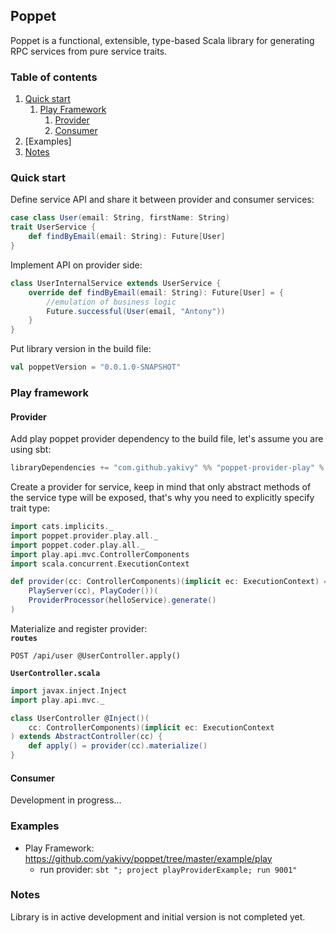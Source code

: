 ## Poppet
Poppet is a functional, extensible, type-based Scala library for generating RPC services from pure service traits.

### Table of contents
1. [Quick start](#quick-start)
    1. [Play Framework](#play-framework)
        1. [Provider](#provider)
        1. [Consumer](#consumer)
1. [Examples]
1. [Notes](#notes)

### Quick start
Define service API and share it between provider and consumer services:
```scala
case class User(email: String, firstName: String)
trait UserService {
    def findByEmail(email: String): Future[User]
}
```
Implement API on provider side:
```scala
class UserInternalService extends UserService {
    override def findByEmail(email: String): Future[User] = {
        //emulation of business logic
        Future.successful(User(email, "Antony"))
    }
}
```
Put library version in the build file:
```scala
val poppetVersion = "0.0.1.0-SNAPSHOT"
```

### Play framework
#### Provider
Add play poppet provider dependency to the build file, let's assume you are using sbt:
```scala
libraryDependencies += "com.github.yakivy" %% "poppet-provider-play" % poppetVersion
```
Create a provider for service, keep in mind that only abstract methods of the service type will be exposed, that's why you need to explicitly specify trait type:
```scala
import cats.implicits._
import poppet.provider.play.all._
import poppet.coder.play.all._
import play.api.mvc.ControllerComponents
import scala.concurrent.ExecutionContext

def provider(cc: ControllerComponents)(implicit ec: ExecutionContext) = Provider(
    PlayServer(cc), PlayCoder())(
    ProviderProcessor(helloService).generate()
)
```
Materialize and register provider:  
**`routes`**
```
POST /api/user @UserController.apply()
```
**`UserController.scala`**  
```scala
import javax.inject.Inject
import play.api.mvc._

class UserController @Inject()(
    cc: ControllerComponents)(implicit ec: ExecutionContext
) extends AbstractController(cc) {
    def apply() = provider(cc).materialize()
}
```

#### Consumer
Development in progress...

### Examples
- Play Framework: https://github.com/yakivy/poppet/tree/master/example/play
    - run provider: `sbt "; project playProviderExample; run 9001"`

### Notes
Library is in active development and initial version is not completed yet.